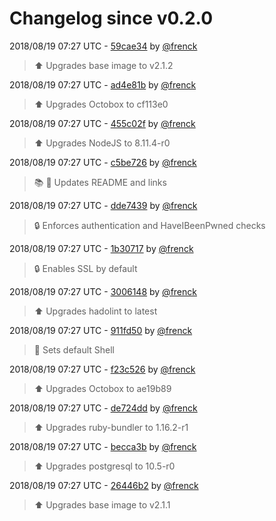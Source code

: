 # Changelog since v0.2.0

2018/08/19 07:27 UTC - [59cae34](https://github.com/hassio-addons/addon-octobox/commit/59cae3411c1f3975f86cd69862b93d1e3cf87280) by [@frenck](https://github.com/frenck)
> :arrow_up: Upgrades base image to v2.1.2 

2018/08/19 07:27 UTC - [ad4e81b](https://github.com/hassio-addons/addon-octobox/commit/ad4e81b6cc6be9b788a1ff18b2dc67713549e326) by [@frenck](https://github.com/frenck)
> :arrow_up: Upgrades Octobox to cf113e0 

2018/08/19 07:27 UTC - [455c02f](https://github.com/hassio-addons/addon-octobox/commit/455c02f176ff035237f3a9c9e754062dd4e13071) by [@frenck](https://github.com/frenck)
> :arrow_up: Upgrades NodeJS to 8.11.4-r0 

2018/08/19 07:27 UTC - [c5be726](https://github.com/hassio-addons/addon-octobox/commit/c5be726c4738fefcfc6e6fdd367045daa1f0282b) by [@frenck](https://github.com/frenck)
> :books: :shirt: Updates README and links 

2018/08/19 07:27 UTC - [dde7439](https://github.com/hassio-addons/addon-octobox/commit/dde7439331162a770fe1eeb6ca18179bc85bd43b) by [@frenck](https://github.com/frenck)
> :lock: Enforces authentication and HaveIBeenPwned checks 

2018/08/19 07:27 UTC - [1b30717](https://github.com/hassio-addons/addon-octobox/commit/1b3071773e413e2c05650a1e7e9aa0ca8c3168c9) by [@frenck](https://github.com/frenck)
> :lock: Enables SSL by default 

2018/08/19 07:27 UTC - [3006148](https://github.com/hassio-addons/addon-octobox/commit/30061485b44e9769d63b3f44dbd220ba1477a005) by [@frenck](https://github.com/frenck)
> :arrow_up: Upgrades hadolint to latest 

2018/08/19 07:27 UTC - [911fd50](https://github.com/hassio-addons/addon-octobox/commit/911fd50b7d67c552af0e87267446e2208080dc68) by [@frenck](https://github.com/frenck)
> :whale: Sets default Shell 

2018/08/19 07:27 UTC - [f23c526](https://github.com/hassio-addons/addon-octobox/commit/f23c526b5764720ca01835a3b42e295c85859387) by [@frenck](https://github.com/frenck)
> :arrow_up: Upgrades Octobox to ae19b89 

2018/08/19 07:27 UTC - [de724dd](https://github.com/hassio-addons/addon-octobox/commit/de724dda1f840df3706e34ac0de8eb1c0ef6a1da) by [@frenck](https://github.com/frenck)
> :arrow_up: Upgrades ruby-bundler to 1.16.2-r1 

2018/08/19 07:27 UTC - [becca3b](https://github.com/hassio-addons/addon-octobox/commit/becca3bf6ccc1defaa3363185c415558cddf59a2) by [@frenck](https://github.com/frenck)
> :arrow_up: Upgrades postgresql to 10.5-r0 

2018/08/19 07:27 UTC - [26446b2](https://github.com/hassio-addons/addon-octobox/commit/26446b27f27f53c1aa8fe2829a886f4436050939) by [@frenck](https://github.com/frenck)
> :arrow_up: Upgrades base image to v2.1.1 

